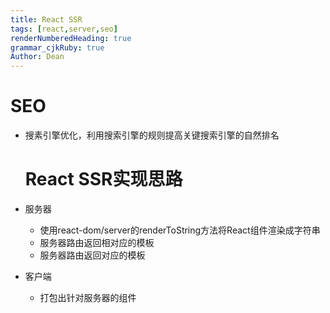 ```yaml
---
title: React SSR
tags: [react,server,seo]
renderNumberedHeading: true
grammar_cjkRuby: true
Author: Dean
---
```



# SEO
- 搜素引擎优化，利用搜索引擎的规则提高关键搜索引擎的自然排名
  
  # React SSR实现思路
 - 服务器
	  - 使用react-dom/server的renderToString方法将React组件渲染成字符串
	  - 服务器路由返回相对应的模板
	  - 服务器路由返回对应的模板
	    
- 客户端
	-  打包出针对服务器的组件
